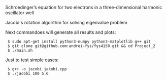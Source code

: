 Schroedinger’s equation for two electrons in a three-dimensional harmonic oscillator well

Jacobi's rotation algorithm for solving eigenvalue problem

Next commandoes will generate all results and plots:
```
 $ sudo apt-get install python3-numpy python3-matplotlib g++ git
 $ git clone git@github.com:andrei-fys/fys4150.git && cd Project_2
 $ ./main.sh
```
Just to test simple cases:
```
 $ g++ -o jacobi jakobi.cpp 
 $ ./jacobi 100 5.0

```
